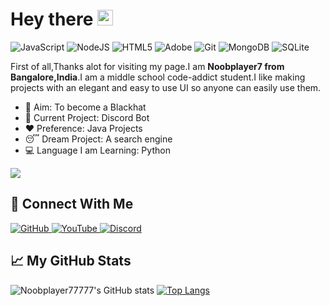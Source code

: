 # Hey there <img src="https://media.giphy.com/media/hvRJCLFzcasrR4ia7z/giphy.gif" width="25px">
<img alt="JavaScript" src="https://img.shields.io/badge/javascript-%23323330.svg?style=for-the-badge&logo=javascript&logoColor=%23F7DF1E"/> <img alt="NodeJS" src="https://img.shields.io/badge/node.js-%2343853D.svg?style=for-the-badge&logo=node-dot-js&logoColor=white"/>
<img alt="HTML5" src="https://img.shields.io/badge/html5-%23E34F26.svg?style=for-the-badge&logo=html5&logoColor=white"/> <img alt="Adobe" src="https://img.shields.io/badge/adobe-%23FF0000.svg?style=for-the-badge&logo=adobe&logoColor=white"/> <img alt="Git" src="https://img.shields.io/badge/git-%23F05033.svg?style=for-the-badge&logo=git&logoColor=white"/> <img alt="MongoDB" src ="https://img.shields.io/badge/MongoDB-%234ea94b.svg?style=for-the-badge&logo=mongodb&logoColor=white"/> <img alt="SQLite" src ="https://img.shields.io/badge/sqlite-%2307405e.svg?style=for-the-badge&logo=sqlite&logoColor=white"/>

First of all,Thanks alot for visiting my page.I am **Noobplayer7 from Bangalore,India**.I am a middle school code-addict student.I like making projects with an elegant and easy to use UI so anyone can easily use them. 

<ul>
<li> 🎯 Aim: To become a Blackhat</li>
<li> 🔧 Current Project: Discord Bot </li>
<li> ❤ Preference: Java Projects </li>
<li> 😴 Dream Project: A search engine </li>
<li> 💻 Language I am Learning: Python </li>
</ul>
<img src="code2.gif">

## 🔗 Connect With Me

<a href="https://github.com/Noobplayer77777">
<img alt="GitHub" src="https://img.shields.io/badge/github-%23121011.svg?style=for-the-badge&logo=github&logoColor=white"/>
</a>
<a href="https://www.youtube.com/channel/UCdiWnTqO6xFEkE0THBgx2dg">
<img alt="YouTube" src="https://img.shields.io/badge/Noobplayer7-%23FF0000.svg?style=for-the-badge&logo=YouTube&logoColor=white">
</a>
<a href="https://discord.gg/SdrYQ5Ht8B">
<img alt="Discord" src="https://img.shields.io/badge/Discord-%237289DA.svg?style=for-the-badge&logo=discord&logoColor=white"/>
</a>

## 📈 My GitHub Stats

![Noobplayer77777's GitHub stats](https://github-readme-stats.vercel.app/api?username=Noobplayer77777&include_private=true&include_all_commits=true&show_icons=true&theme=github_dark)
[![Top Langs](https://github-readme-stats.vercel.app/api/top-langs/?username=Noobplayer77777&layout=compact&theme=github_dark)](https://github.com/anuraghazra/github-readme-stats)
